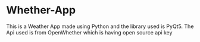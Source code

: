 # Whether-App
This is a Weather App made using Python and the library used is PyQt5. The Api used is from OpenWhether which is having open source api key
